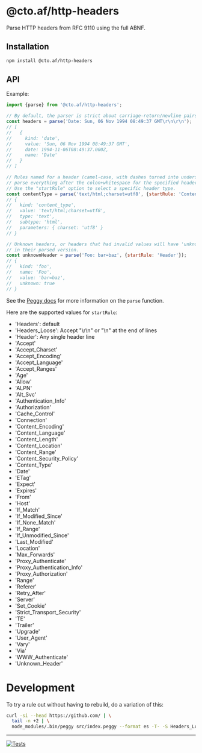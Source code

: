 # @cto.af/http-headers

Parse HTTP headers from RFC 9110 using the full ABNF.

## Installation

```sh
npm install @cto.af/http-headers
```

## API

Example:

```js
import {parse} from '@cto.af/http-headers';

// By default, the parser is strict about carriage-return/newline pairs.
const headers = parse('Date: Sun, 06 Nov 1994 08:49:37 GMT\r\n\r\n');
// [
//   {
//     kind: 'date',
//     value: 'Sun, 06 Nov 1994 08:49:37 GMT',
//     date: 1994-11-06T08:49:37.000Z,
//     name: 'Date'
//   }
// ]

// Rules named for a header (camel-case, with dashes turned into underscores)
// parse everything after the colon+whitespace for the specified header.
// Use the "startRule" option to select a specific header type.
const contentType = parse('text/html;charset=utf8', {startRule: 'Content_Type'});
// {
//   kind: 'content_type',
//   value: 'text/html;charset=utf8',
//   type: 'text',
//   subtype: 'html',
//   parameters: { charset: 'utf8' }
// }

// Unknown headers, or headers that had invalid values will have 'unknown: true'
// in their parsed version.
const unknownHeader = parse('Foo: bar=baz', {startRule: 'Header'});
// {
//   kind: 'foo',
//   name: 'Foo',
//   value: 'bar=baz',
//   unknown: true
// }
```

See the [Peggy docs](https://peggyjs.org/documentation.html#using-the-parser)
for more information on the `parse` function.

Here are the supported values for `startRule`:

  - 'Headers': default
  - 'Headers_Loose': Accept "\r\n" or "\n" at the end of lines
  - 'Header': Any single header line
  - 'Accept'
  - 'Accept_Charset'
  - 'Accept_Encoding'
  - 'Accept_Language'
  - 'Accept_Ranges'
  - 'Age'
  - 'Allow'
  - 'ALPN'
  - 'Alt_Svc'
  - 'Authentication_Info'
  - 'Authorization'
  - 'Cache_Control'
  - 'Connection'
  - 'Content_Encoding'
  - 'Content_Language'
  - 'Content_Length'
  - 'Content_Location'
  - 'Content_Range'
  - 'Content_Security_Policy'
  - 'Content_Type'
  - 'Date'
  - 'ETag'
  - 'Expect'
  - 'Expires'
  - 'From'
  - 'Host'
  - 'If_Match'
  - 'If_Modified_Since'
  - 'If_None_Match'
  - 'If_Range'
  - 'If_Unmodified_Since'
  - 'Last_Modified'
  - 'Location'
  - 'Max_Forwards'
  - 'Proxy_Authenticate'
  - 'Proxy_Authentication_Info'
  - 'Proxy_Authorization'
  - 'Range'
  - 'Referer'
  - 'Retry_After'
  - 'Server'
  - 'Set_Cookie'
  - 'Strict_Transport_Security'
  - 'TE'
  - 'Trailer'
  - 'Upgrade'
  - 'User_Agent'
  - 'Vary'
  - 'Via'
  - 'WWW_Authenticate'
  - 'Unknown_Header'

# Development

To try a rule out without having to rebuild, do a variation of this:

```sh
curl -si --head https://github.com/ | \
  tail -n +2 | \
  node_modules/.bin/peggy src/index.peggy --format es -T- -S Headers_Loose
```

---
[![Tests](https://github.com/cto-af/http-headers/actions/workflows/node.js.yml/badge.svg)](https://github.com/cto-af/http-headers/actions/workflows/node.js.yml)
<!-- no coverage stats for generated files -->
<!-- [![codecov](https://codecov.io/gh/cto-af/http-headers/graph/badge.svg?token=R4kYlgO3hF)](https://codecov.io/gh/cto-af/http-headers) -->
